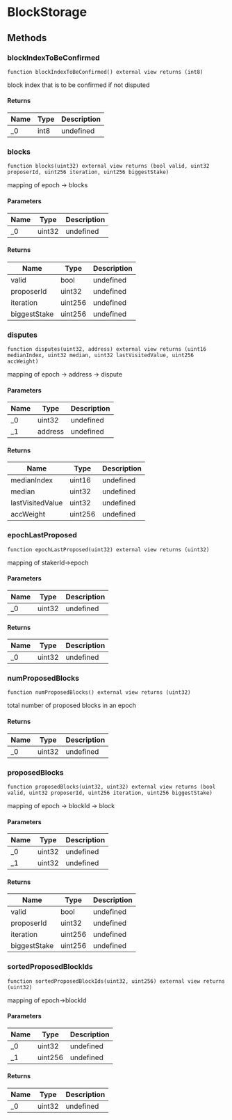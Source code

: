 # BlockStorage









## Methods

### blockIndexToBeConfirmed

```solidity
function blockIndexToBeConfirmed() external view returns (int8)
```

block index that is to be confirmed if not disputed




#### Returns

| Name | Type | Description |
|---|---|---|
| _0 | int8 | undefined

### blocks

```solidity
function blocks(uint32) external view returns (bool valid, uint32 proposerId, uint256 iteration, uint256 biggestStake)
```

mapping of  epoch -&gt; blocks



#### Parameters

| Name | Type | Description |
|---|---|---|
| _0 | uint32 | undefined

#### Returns

| Name | Type | Description |
|---|---|---|
| valid | bool | undefined
| proposerId | uint32 | undefined
| iteration | uint256 | undefined
| biggestStake | uint256 | undefined

### disputes

```solidity
function disputes(uint32, address) external view returns (uint16 medianIndex, uint32 median, uint32 lastVisitedValue, uint256 accWeight)
```

mapping of epoch -&gt; address -&gt; dispute



#### Parameters

| Name | Type | Description |
|---|---|---|
| _0 | uint32 | undefined
| _1 | address | undefined

#### Returns

| Name | Type | Description |
|---|---|---|
| medianIndex | uint16 | undefined
| median | uint32 | undefined
| lastVisitedValue | uint32 | undefined
| accWeight | uint256 | undefined

### epochLastProposed

```solidity
function epochLastProposed(uint32) external view returns (uint32)
```

mapping of stakerId-&gt;epoch



#### Parameters

| Name | Type | Description |
|---|---|---|
| _0 | uint32 | undefined

#### Returns

| Name | Type | Description |
|---|---|---|
| _0 | uint32 | undefined

### numProposedBlocks

```solidity
function numProposedBlocks() external view returns (uint32)
```

total number of proposed blocks in an epoch




#### Returns

| Name | Type | Description |
|---|---|---|
| _0 | uint32 | undefined

### proposedBlocks

```solidity
function proposedBlocks(uint32, uint32) external view returns (bool valid, uint32 proposerId, uint256 iteration, uint256 biggestStake)
```

mapping of epoch -&gt; blockId -&gt; block



#### Parameters

| Name | Type | Description |
|---|---|---|
| _0 | uint32 | undefined
| _1 | uint32 | undefined

#### Returns

| Name | Type | Description |
|---|---|---|
| valid | bool | undefined
| proposerId | uint32 | undefined
| iteration | uint256 | undefined
| biggestStake | uint256 | undefined

### sortedProposedBlockIds

```solidity
function sortedProposedBlockIds(uint32, uint256) external view returns (uint32)
```

mapping of epoch-&gt;blockId



#### Parameters

| Name | Type | Description |
|---|---|---|
| _0 | uint32 | undefined
| _1 | uint256 | undefined

#### Returns

| Name | Type | Description |
|---|---|---|
| _0 | uint32 | undefined




